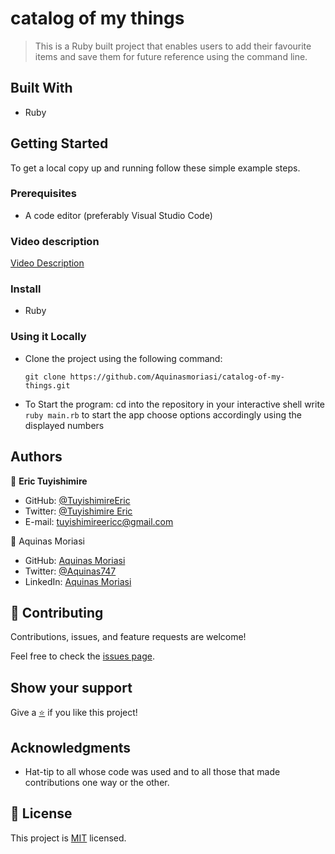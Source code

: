 # catalog of my things

> This is a Ruby built project that enables users to add their favourite items and save them for future reference using the command line.

## Built With

- Ruby

## Getting Started

To get a local copy up and running follow these simple example steps.

### Prerequisites

- A code editor (preferably Visual Studio Code)
### Video description
[Video Description](https://drive.google.com/file/d/1VJ1Ur7d4Gt6Qa0UjPEHkAzGEaBMYM_V3/view?usp=sharing)

### Install

- Ruby

### Using it Locally

- Clone the project using the following command: 
  ```
  git clone https://github.com/Aquinasmoriasi/catalog-of-my-things.git
  ```


- To Start the program:
  cd into the repository in your interactive shell
  write `ruby main.rb` to start the app
  choose options accordingly using the displayed numbers

## Authors

👤 **Eric Tuyishimire**

- GitHub: [@TuyishimireEric](https://github.com/TuyishimireEric)
- Twitter: [@Tuyishimire Eric](https://twitter.com/TuyishimireEric)
- E-mail: tuyishimireericc@gmail.com

👤 Aquinas Moriasi

- GitHub: [Aquinas Moriasi](https://github.com/Aquinasmoriasi)
- Twitter: [@Aquinas747](https://twitter.com/Aquinas747)
- LinkedIn: [Aquinas Moriasi](https://twitter.com/aquinas-moriasi)

## 🤝 Contributing

Contributions, issues, and feature requests are welcome!

Feel free to check the [issues page](https://github.com/Nizamuddin4493/school_library_in_ruby_opp/issues).

## Show your support

Give a [⭐️](https://github.com/Nizamuddin4493/school_library_in_ruby_opp/stargazers) if you like this project!

## Acknowledgments
- Hat-tip to all whose code was used and to all those that made contributions one way or the other.

## 📝 License

This project is [MIT](LICENSE) licensed.